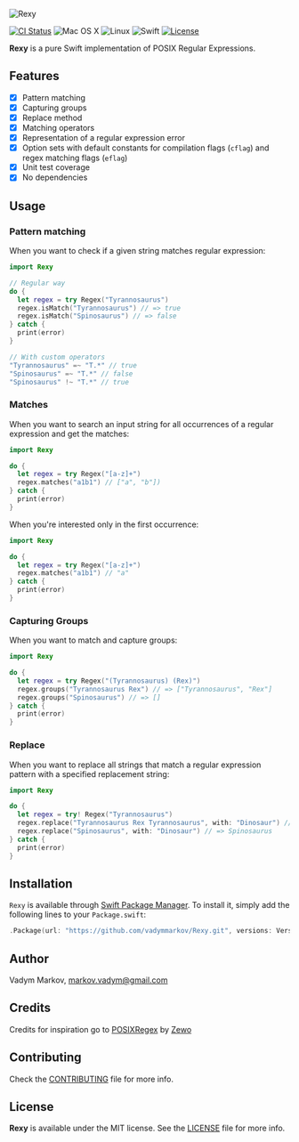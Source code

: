 ![Rexy](https://github.com/vadymmarkov/Rexy/blob/master/Images/RexyPresentation.png)

[![CI Status](http://img.shields.io/travis/vadymmarkov/Rexy.svg?style=flat)](https://travis-ci.org/vadymmarkov/Rexy)
![Mac OS X](https://img.shields.io/badge/os-Mac%20OS%20X-green.svg?style=flat)
![Linux](https://img.shields.io/badge/os-linux-green.svg?style=flat)
![Swift](https://img.shields.io/badge/%20in-swift%203.0-orange.svg)
[![License](http://img.shields.io/badge/license-MIT-brightgreen.svg)](http://opensource.org/licenses/MIT)

**Rexy** is a pure Swift implementation of POSIX Regular Expressions.

## Features

- [x] Pattern matching
- [x] Capturing groups
- [x] Replace method
- [x] Matching operators
- [x] Representation of a regular expression error
- [x] Option sets with default constants for compilation flags (`cflag`) and regex matching flags (`eflag`)
- [x] Unit test coverage
- [x] No dependencies

## Usage

### Pattern matching

When you want to check if a given string matches regular expression:

```swift
import Rexy

// Regular way
do {
  let regex = try Regex("Tyrannosaurus")
  regex.isMatch("Tyrannosaurus") // => true
  regex.isMatch("Spinosaurus") // => false
} catch {
  print(error)
}

// With custom operators
"Tyrannosaurus" =~ "T.*" // true
"Spinosaurus" =~ "T.*" // false
"Spinosaurus" !~ "T.*" // true
```

### Matches

When you want to search an input string for all occurrences of a regular
expression and get the matches:

```swift
import Rexy

do {
  let regex = try Regex("[a-z]+")
  regex.matches("a1b1") // ["a", "b"])
} catch {
  print(error)
}
```

When you're interested only in the first occurrence:

```swift
import Rexy

do {
  let regex = try Regex("[a-z]+")
  regex.matches("a1b1") // "a"
} catch {
  print(error)
}
```

### Capturing Groups

When you want to match and capture groups:

```swift
import Rexy

do {
  let regex = try Regex("(Tyrannosaurus) (Rex)")
  regex.groups("Tyrannosaurus Rex") // => ["Tyrannosaurus", "Rex"]
  regex.groups("Spinosaurus") // => []
} catch {
  print(error)
}
```

### Replace

When you want to replace all strings that match a regular expression pattern
with a specified replacement string:

```swift
import Rexy

do {
  let regex = try! Regex("Tyrannosaurus")
  regex.replace("Tyrannosaurus Rex Tyrannosaurus", with: "Dinosaur") // => "Dinosaur Rex Dinosaur"
  regex.replace("Spinosaurus", with: "Dinosaur") // => Spinosaurus
} catch {
  print(error)
}
```

## Installation

`Rexy` is available through [Swift Package Manager](https://github.com/apple/swift-package-manager).
To install it, simply add the following lines to your `Package.swift`:

```swift
.Package(url: "https://github.com/vadymmarkov/Rexy.git", versions: Version(0,1,0)..<Version(1,0,0))
```

## Author

Vadym Markov, markov.vadym@gmail.com

## Credits

Credits for inspiration go to [POSIXRegex](https://github.com/Zewo/POSIXRegex)
by [Zewo](https://github.com/Zewo)

## Contributing

Check the [CONTRIBUTING](https://github.com/vadymmarkov/Rexy/blob/master/CONTRIBUTING.md)
file for more info.

## License

**Rexy** is available under the MIT license. See the [LICENSE](https://github.com/vadymmarkov/Rexy/blob/master/LICENSE.md) file for more info.
